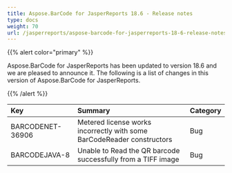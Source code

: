 ```yaml
---
title: Aspose.BarCode for JasperReports 18.6 - Release notes
type: docs
weight: 70
url: /jasperreports/aspose-barcode-for-jasperreports-18-6-release-notes/
---
```


{{% alert color="primary" %}} 

Aspose.BarCode for JasperReports has been updated to version 18.6 and we are pleased to announce it.
The following is a list of changes in this version of Aspose.BarCode for JasperReports.

{{% /alert %}} 

|**Key**|**Summary**|**Category**|
| :- | :- | :- |
|BARCODENET-36906|Metered license works incorrectly with some BarCodeReader constructors|Bug|
|BARCODEJAVA-8|Unable to Read the QR barcode successfully from a TIFF image|Bug|

